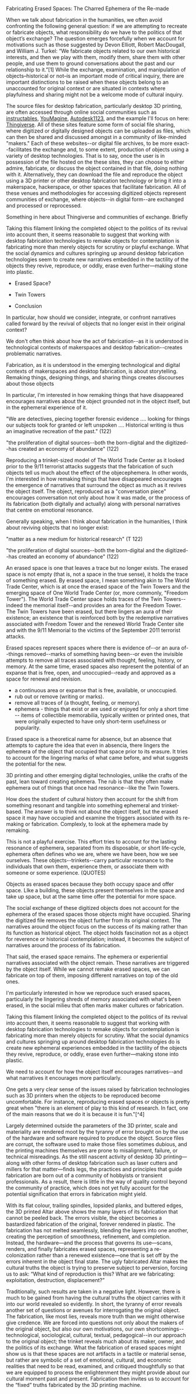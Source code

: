Fabricating Erased Spaces: The Charred Ephemera of the Re-made


When we talk about fabrication in the humanities, we often avoid confronting the following general question: if we are attempting to recreate or fabricate objects, what responsibility do we have to the politics of that object’s exchange? The question emerges forcefully when we account for motivations such as those suggested by Devon Elliott, Robert MacDougall, and William J. Turkel: “We fabricate objects related to our own historical interests, and then we play with them, modify them, share them with other people, and use them to ground conversations about the past and our relationship to it.”[1] While the exchange, examination, and manipulation of objects–historical or not–is an important mode of critical inquiry, there are important distinctions to be raised when these objects belong to an unaccounted for original context or are situated in contexts where playfulness and sharing might not be a welcome mode of cultural inquiry. 

The source files for desktop fabrication, particularly desktop 3D printing, are often accessed through online social communities such as [instructables](http://www.instructables.com/), [YouMagine](https://www.youmagine.com/), [Autodesk1123](http://www.123dapp.com/Search/content/all), and the example I'll focus on here: [Thingiverse](https://www.thingiverse.com/). All of these sites feature some form of social file sharing, where digitized or digitally designed objects can be uploaded as files, which can then be shared and discussed amongst in a community of like-minded "makers." Each of these websites--or digital file archives, to be more exact--facilitates the exchange and, to some extent, production of objects using a variety of desktop technologies. That is to say, once the user is in possession of the file hosted on the these sites, they can choose to either admire, fabricate, or discuss the object contained in that file, doing nothing with it. Alternatively, they can download the file and reproduce the object using a 3D printer or other desktop fabrication technology or bring it into a makerspace, hackerspace, or other spaces that facilitate fabrication. All of these venues and methodologies for accessing digitized objects represent communities of exchange, where objects--in digital form--are exchanged and processed or reprocessed. 







 


Something in here about Thingiverse and communities of exchange. Briefly

Taking this filament linking the completed object to the politics of its revival into account then, it seems reasonable to suggest that working with desktop fabrication technologies to remake objects for contemplation is fabricating more than merely objects for scrutiny or playful exchange. What the social dynamics and cultures springing up around desktop fabrication technologies seem to create new narratives embedded in the tactility of the objects they revive, reproduce, or oddly, erase even further—making stone into plastic.

- Erased Space? 

- Twin Towers

- Conclusion




In particular, how should we consider, integrate, or confront narratives called forward by the revival of objects that no longer exist in their original context?

We don't often think about how the act of fabrication--as it is understood in technological contexts of makerspaces and desktop fabrication--creates problematic narratives.

Fabrication, as it is understood in the emerging technological and digital contexts of makerspaces and desktop fabrication, is about storytelling. Remaking things, designing things, and sharing things creates discourses about those objects 

In particular, I'm interested in how remaking things that have disappeared encourages narratives about the object grounded not in the object itself, but in the ephemeral experience of it.

"We are detectives, piecing together forensic evidence .... looking for things our subjects took for granted or left unspoken .... Historical writing is thus an imaginative recreation of the past." (122)

"the proliferation of digital sources--both the born-digital and the digitized--has created an economy of abundance" (122)   

Reproducing a trinket-sized model of The World Trade Center as it looked prior to the 9/11 terrorist attacks suggests that the fabrication of such objects tell us much about the effect of the objecephemera. In other words, I'm interested in how remaking things that have disappeared encourages the emergence of narratives that surround the object as much as it revives the object itself. The object, reproduced as a "conversation piece" encourages conversation not only about how it was made, or the process of its fabrication (both digitally and actually) along with personal narratives that centre on emotional resonance.




Generally speaking, when I think about fabrication in the humanities, I think about reviving objects that no longer exist: 

"matter as a new medium for historical research" (T 122)

"the proliferation of digital sources--both the born-digital and the digitized--has created an economy of abundance" (122)   





An erased space is one that leaves a trace but no longer exists. The erased space is not empty (that is, not a space in the true sense), it holds the trace of something erased. By erased space, I mean something akin to The World Trade Center, which is at once the erased space of the Twin Towers and the emerging space of One World Trade Center (or, more commonly, "Freedom Tower"). The World Trade Center space holds traces of the Twin Towers--indeed the memorial itself--and provides an area for the Freedom Tower. The Twin Towers have been erased, but there lingers an aura of their existence; an existence that is reinforced both by the redemptive narratives associated with Freedom Tower and the renewed World Trade Center site and with the 9/11 Memorial to the victims of the September 2011 terrorist attacks. 

Erased spaces represent spaces where there is evidence of--or an aura of--things removed--marks of something having been--or even the invisible attempts to remove all traces associated with thought, feeling, history, or memory. At the same time, erased spaces also represent the potential of an expanse that is free, open, and unoccupied--ready and approved as a space for renewal and revision.


- a continuous area or expanse that is free, available, or unoccupied.
- rub out or remove (writing or marks).
- remove all traces of (a thought, feeling, or memory).
- ephemera - things that exist or are used or enjoyed for only a short time -- items of collectible memorabilia, typically written or printed ones, that were originally expected to have only short-term usefulness or popularity.

Erased space is a theoretical name for absence, but an absence that attempts to capture the idea that even in absencia, there lingers the ephemera of the object that occupied that space prior to its erasure. It tries to account for the lingering marks of what came before, and what suggests the potential for the new. 

3D printing and other emerging digital technologies, unlike the crafts of the past, lean toward creating ephemera. The rub is that they often make ephemera out of things that once had resonance--like the Twin Towers. 

How does the student of cultural history then account for the shift from something resonant and tangible into something ephemeral and trinket-based. The answer is to think not about the object itself, but the erased space it may have occupied and examine the triggers associated with its re-making or fabrication. Complexly, to look at the ephemera made by remaking. 

This is not a playful exercise. This effort tries to account for the lasting resonance of ephemera, separated from its disposable, or short life-cycle, ephemera often defines who we are, where we have been, how we see ourselves. These objects--trinkets--carry particular resonance to the individuals that own them, experience them, or associate them with someone or some experience. (QUOTES) 

 

Objects as erased spaces because they both occupy space and offer space. LIke a building, these objects present themselves in the space and take up space, but at the same time offer the potential for more space. 


The social exchange of these digitized objects does not account for the ephemera of the erased spaces those objects might have occupied. Sharing the digitized file removes the object further from its original context. The narratives around the object focus on the success of its making rather than its function as historical object. The object holds fascination not as a object for reverence or historical contemplation; instead, it becomes the subject of narratives around the process of its fabrication. 

That said, the erased space remains. The ephemera or experiential narratives associated with the object remain. These narratives are triggered by the object itself. While we cannot remake erased spaces, we can fabricate on top of them, imposing different narratives on top of the old ones. 

I'm particularly interested in how we reproduce such erased spaces, particularly the lingering shreds of memory associated with what's been erased, in the social milieu that often marks maker cultures or fabrication. 

Taking this filament linking the completed object to the politics of its revival into account then, it seems reasonable to suggest that working with desktop fabrication technologies to remake objects for contemplation is fabricating more than merely objects for scrutiny. What the social dynamics and cultures springing up around desktop fabrication technologies do is create new ephemeral experiences embedded in the tactility of the objects they revive, reproduce, or oddly, erase even further—making stone into plastic.

We need to account for how the object itself encourages narratives--and what narratives it encourages more particularly.

One gets a very clear sense of the issues raised by fabrication technologies such as 3D printers when the objects to be reproduced become uncomfortable. For instance, reproducing erased spaces or objects is pretty great when "there is an element of play to this kind of research. In fact, one of the main reasons that we do it is because it is fun."[^4] 


Largely determined outside the parameters of the 3D printer, scale and materiality are rendered moot by the tyranny of error brought on by the use of the hardware and software required to produce the object. Source files are corrupt, the software used to make those files sometimes dubious, and the printing machines themselves are prone to misalignment, failure, or technical misreadings. As the still nascent activity of desktop 3D printing—along with other forms of desktop fabrication such as laser cutters and millers for that matter—finds legs, the practices and principles that guide fabrication are born out of a community of hobbyists or transient professionals. As a result, there is little in the way of quality control beyond the community of practice, which does not yet fully account for the potential signification that errors in fabrication might yield.


With its flat colour, trailing spindles, lopsided planks, and buttered edges, the 3D printed Altar above shows the many layers of its fabrication that cannot be peeled back. The errors visible, the object becomes a bastardized fabrication of the original, forever rendered in plastic. The fabrication has not melted seamlessly, blending the layers into one another, creating the perception of smoothness, refinement, and completion. Instead, the hardware—and the process that governs its use—scans, renders, and finally fabricates erased spaces, representing a re-colonization rather than a renewed existence—one that is set off by the errors inherent in the object final state. The ugly fabricated Altar makes the cultural truths the object is trying to preserve subject to perversion, forcing us to ask: “What kind of reproduction is this? What are we fabricating: exploitation, destruction, displacement?”


Traditionally, such results are taken in a negative light. However, there is much to be gained from having the cultural truths the object carries with it into our world revealed so evidently. In short, the tyranny of error reveals another set of questions or avenues for interrogating the original object. The fabrication, like most lies, reveals more truth than we might otherwise give credence. We are forced into questions not only about the makers of the original object, but also our own motivations, our own shortcomings--technological, sociological, cultural, textual, pedagogical--in our approach to the original object; the trinket reveals much about its maker, owner, and the politics of its exchange. What the fabrication of erased spaces might show us is that these spaces are not artifacts in a tactile or material sense, but rather are symbolic of a set of emotional, cultural, and economic realities that need to be read, examined, and critiqued thoughtfully so that we are equipped to process the enlightenment they might provide about our cultural moment past and present. Fabrication then invites us to account for the “fixed” truths fabricated by the 3D printing machine.
